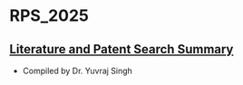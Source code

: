 # RPS_2025

## [Literature and Patent Search Summary](Literature/Literature.md)


- Compiled by Dr. Yuvraj Singh
